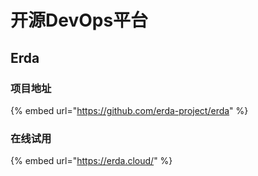 # 开源DevOps平台

## Erda

### 项目地址

{% embed url="https://github.com/erda-project/erda" %}



### 在线试用

{% embed url="https://erda.cloud/" %}



